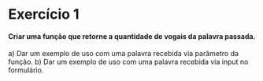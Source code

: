 # Exercício 1
#### Criar uma função que retorne a quantidade de vogais da palavra passada.
a) Dar um exemplo de uso com uma palavra recebida via parâmetro da função.
b) Dar um exemplo de uso com uma palavra recebida via input no formulário.